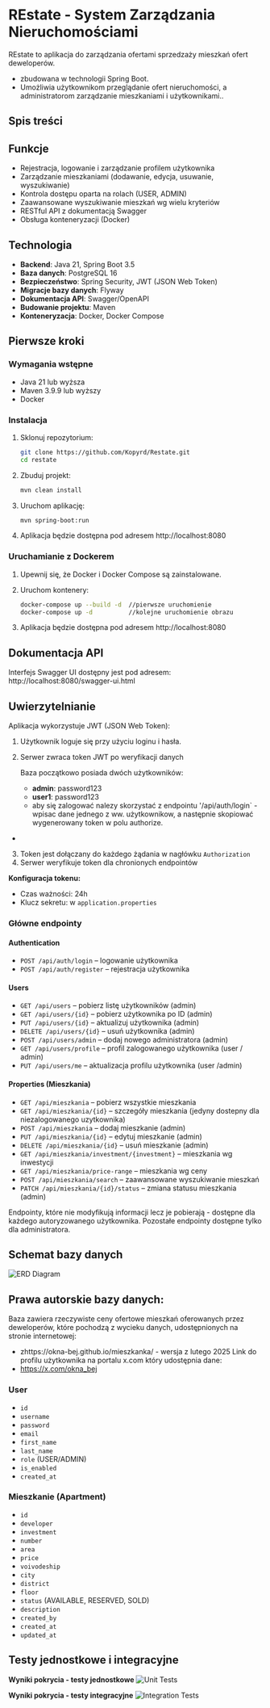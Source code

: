 # REstate - System Zarządzania Nieruchomościami

REstate to aplikacja do zarządzania ofertami sprzedzaży mieszkań ofert deweloperów. 
- zbudowana w technologii Spring Boot. 
- Umożliwia użytkownikom przeglądanie ofert nieruchomości, a administratorom zarządzanie mieszkaniami i użytkownikami..

## Spis treści


## Funkcje

- Rejestracja, logowanie i zarządzanie profilem użytkownika
- Zarządzanie mieszkaniami (dodawanie, edycja, usuwanie, wyszukiwanie)
- Kontrola dostępu oparta na rolach (USER, ADMIN)
- Zaawansowane wyszukiwanie mieszkań wg wielu kryteriów
- RESTful API z dokumentacją Swagger
- Obsługa konteneryzacji (Docker)

## Technologia

- **Backend**: Java 21, Spring Boot 3.5
- **Baza danych**: PostgreSQL 16
- **Bezpieczeństwo**: Spring Security, JWT (JSON Web Token)
- **Migracje bazy danych**: Flyway
- **Dokumentacja API**: Swagger/OpenAPI
- **Budowanie projektu**: Maven
- **Konteneryzacja**: Docker, Docker Compose

## Pierwsze kroki

### Wymagania wstępne

- Java 21 lub wyższa
- Maven 3.9.9 lub wyższy
- Docker

### Instalacja

1. Sklonuj repozytorium:

    ```bash
    git clone https://github.com/Kopyrd/Restate.git
    cd restate
    ```

2. Zbuduj projekt:

    ```bash
    mvn clean install
    ```

3. Uruchom aplikację:

    ```bash
    mvn spring-boot:run
    ```

5. Aplikacja będzie dostępna pod adresem http://localhost:8080

### Uruchamianie z Dockerem

1. Upewnij się, że Docker i Docker Compose są zainstalowane.

2. Uruchom kontenery:

    ```bash
    docker-compose up --build -d  //pierwsze uruchomienie
    docker-compose up -d          //kolejne uruchomienie obrazu
    ```

3. Aplikacja będzie dostępna pod adresem http://localhost:8080

## Dokumentacja API

Interfejs Swagger UI dostępny jest pod adresem:  
http://localhost:8080/swagger-ui.html

## Uwierzytelnianie

Aplikacja wykorzystuje JWT (JSON Web Token):

1. Użytkownik loguje się przy użyciu loginu i hasła.
2. Serwer zwraca token JWT po weryfikacji danych


   Baza początkowo posiada dwóch użytkowników:
   - **admin**: password123
   - **user1**: password123
   - aby się zalogować nalezy skorzystać z endpointu '/api/auth/login` - wpisac dane jednego z ww. użytkownikow,
     a następnie skopiować wygenerowany token w polu authorize.
- 
3. Token jest dołączany do każdego żądania w nagłówku `Authorization`
4. Serwer weryfikuje token dla chronionych endpointów

**Konfiguracja tokenu:**
- Czas ważności: 24h
- Klucz sekretu: w `application.properties`

### Główne endpointy

#### Authentication
- `POST /api/auth/login` – logowanie użytkownika
- `POST /api/auth/register` – rejestracja użytkownika

#### Users
- `GET /api/users` – pobierz listę użytkowników (admin)
- `GET /api/users/{id}` – pobierz użytkownika po ID (admin)
- `PUT /api/users/{id}` – aktualizuj użytkownika (admin)
- `DELETE /api/users/{id}` – usuń użytkownika (admin)
- `POST /api/users/admin` – dodaj nowego administratora (admin)
- `GET /api/users/profile` – profil zalogowanego użytkownika (user / admin)
- `PUT /api/users/me` – aktualizacja profilu użytkownika (user /admin)

#### Properties (Mieszkania)
- `GET /api/mieszkania` – pobierz wszystkie mieszkania
- `GET /api/mieszkania/{id}` – szczegóły mieszkania (jedyny dostepny dla niezalogowanego uzytkownika)
- `POST /api/mieszkania` – dodaj mieszkanie (admin)
- `PUT /api/mieszkania/{id}` – edytuj mieszkanie (admin)
- `DELETE /api/mieszkania/{id}` – usuń mieszkanie (admin)
- `GET /api/mieszkania/investment/{investment}` – mieszkania wg inwestycji
- `GET /api/mieszkania/price-range` – mieszkania wg ceny
- `POST /api/mieszkania/search` – zaawansowane wyszukiwanie mieszkań
- `PATCH /api/mieszkania/{id}/status` – zmiana statusu mieszkania (admin)

Endpointy, które nie modyfikują informacji lecz je pobierają - dostępne dla każdego autoryzowanego użytkownika.
Pozostałe endpointy dostępne tylko dla administratora.

## Schemat bazy danych
![ERD Diagram](docs/images/ERD.png)

## Prawa autorskie bazy danych:
Baza zawiera rzeczywiste ceny ofertowe mieszkań oferowanych przez deweloperów, które pochodzą z wycieku danych, udostępnionych na stronie internetowej:
- zhttps://okna-bej.github.io/mieszkanka/ - wersja z lutego 2025
Link do profilu użytkownika na portalu x.com który udostępnia dane:
- https://x.com/okna_bej

### User

- `id`
- `username`
- `password`
- `email`
- `first_name`
- `last_name`
- `role` (USER/ADMIN)
- `is_enabled`
- `created_at`

### Mieszkanie (Apartment)

- `id`
- `developer`
- `investment`
- `number`
- `area`
- `price`
- `voivodeship`
- `city`
- `district`
- `floor`
- `status` (AVAILABLE, RESERVED, SOLD)
- `description`
- `created_by`
- `created_at`
- `updated_at`

## Testy jednostkowe i integracyjne

**Wyniki pokrycia - testy jednostkowe**
![Unit Tests](docs/images/UTest.png)

**Wyniki pokrycia - testy integracyjne**
![Integration Tests](docs/images/ITest.png)

